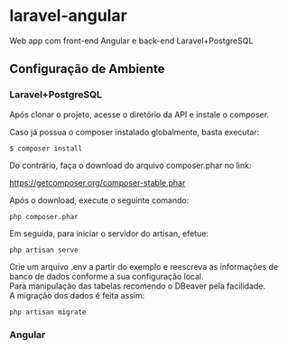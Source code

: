 # laravel-angular

Web app com front-end Angular e back-end Laravel+PostgreSQL

## Configuração de Ambiente

### Laravel+PostgreSQL

Após clonar o projeto, acesse o diretório da API e instale o composer.

Caso já possua o composer instalado globalmente, basta executar:

```
$ composer install
```

Do contrário, faça o download do arquivo composer.phar no link:

https://getcomposer.org/composer-stable.phar

Após o download, execute o seguinte comando:

```
php composer.phar
```
Em seguida, para iniciar o servidor do artisan, efetue:

```
php artisan serve
```

Crie um arquivo .env a partir do exemplo e reescreva as informações de banco de dados conforme a sua configuração local.<br>
Para manipulação das tabelas recomendo o DBeaver pela facilidade.<br> 
A migração dos dados é feita assim:

```
php artisan migrate

```

### Angular
